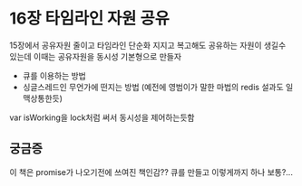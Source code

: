 # 16장 타임라인 자원 공유
15장에서 공유자원 줄이고 타임라인 단순화 지지고 복고해도 공유하는 자원이 생길수 있는데 이때는 공유자원을 동시성 기본형으로 만들자


- 큐를 이용하는 방법
- 싱글스레드인 무언가에 떤지는 방법 (예전에 영범이가 말한 마법의 redis 설과도 일맥상통한듯)

var isWorking을 lock처럼 써서 동시성을 제어하는듯함

## 궁금증
이 책은 promise가 나오기전에 쓰여진 책인감?? 큐를 만들고 이렇게까지 하나 보통?...

